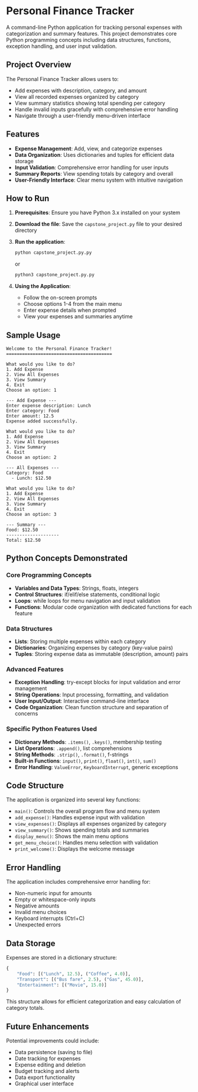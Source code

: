 # Personal Finance Tracker

A command-line Python application for tracking personal expenses with categorization and summary features. This project demonstrates core Python programming concepts including data structures, functions, exception handling, and user input validation.

## Project Overview

The Personal Finance Tracker allows users to:
- Add expenses with description, category, and amount
- View all recorded expenses organized by category
- View summary statistics showing total spending per category
- Handle invalid inputs gracefully with comprehensive error handling
- Navigate through a user-friendly menu-driven interface

## Features

- **Expense Management**: Add, view, and categorize expenses
- **Data Organization**: Uses dictionaries and tuples for efficient data storage
- **Input Validation**: Comprehensive error handling for user inputs
- **Summary Reports**: View spending totals by category and overall
- **User-Friendly Interface**: Clear menu system with intuitive navigation

## How to Run

1. **Prerequisites**: Ensure you have Python 3.x installed on your system

2. **Download the file**: Save the `capstone_project.py` file to your desired directory

3. **Run the application**:
   ```bash
   python capstone_project.py.py
   ```
   or
   ```bash
   python3 capstone_project.py.py
   ```

4. **Using the Application**:
   - Follow the on-screen prompts
   - Choose options 1-4 from the main menu
   - Enter expense details when prompted
   - View your expenses and summaries anytime

## Sample Usage

```
Welcome to the Personal Finance Tracker!
========================================

What would you like to do?
1. Add Expense
2. View All Expenses
3. View Summary
4. Exit
Choose an option: 1

--- Add Expense ---
Enter expense description: Lunch
Enter category: Food
Enter amount: 12.5
Expense added successfully.

What would you like to do?
1. Add Expense
2. View All Expenses
3. View Summary
4. Exit
Choose an option: 2

--- All Expenses ---
Category: Food
  - Lunch: $12.50

What would you like to do?
1. Add Expense
2. View All Expenses
3. View Summary
4. Exit
Choose an option: 3

--- Summary ---
Food: $12.50
--------------------
Total: $12.50
```

## Python Concepts Demonstrated

### Core Programming Concepts
- **Variables and Data Types**: Strings, floats, integers
- **Control Structures**: if/elif/else statements, conditional logic
- **Loops**: while loops for menu navigation and input validation
- **Functions**: Modular code organization with dedicated functions for each feature

### Data Structures
- **Lists**: Storing multiple expenses within each category
- **Dictionaries**: Organizing expenses by category (key-value pairs)
- **Tuples**: Storing expense data as immutable (description, amount) pairs

### Advanced Features
- **Exception Handling**: try-except blocks for input validation and error management
- **String Operations**: Input processing, formatting, and validation
- **User Input/Output**: Interactive command-line interface
- **Code Organization**: Clean function structure and separation of concerns

### Specific Python Features Used
- **Dictionary Methods**: `.items()`, `.keys()`, membership testing
- **List Operations**: `.append()`, list comprehensions
- **String Methods**: `.strip()`, `.format()`, f-strings
- **Built-in Functions**: `input()`, `print()`, `float()`, `int()`, `sum()`
- **Error Handling**: `ValueError`, `KeyboardInterrupt`, generic exceptions

## Code Structure

The application is organized into several key functions:

- `main()`: Controls the overall program flow and menu system
- `add_expense()`: Handles expense input with validation
- `view_expenses()`: Displays all expenses organized by category
- `view_summary()`: Shows spending totals and summaries
- `display_menu()`: Shows the main menu options
- `get_menu_choice()`: Handles menu selection with validation
- `print_welcome()`: Displays the welcome message

## Error Handling

The application includes comprehensive error handling for:
- Non-numeric input for amounts
- Empty or whitespace-only inputs
- Negative amounts
- Invalid menu choices
- Keyboard interrupts (Ctrl+C)
- Unexpected errors

## Data Storage

Expenses are stored in a dictionary structure:
```python
{
    "Food": [("Lunch", 12.5), ("Coffee", 4.0)],
    "Transport": [("Bus fare", 2.5), ("Gas", 45.0)],
    "Entertainment": [("Movie", 15.0)]
}
```

This structure allows for efficient categorization and easy calculation of category totals.

## Future Enhancements

Potential improvements could include:
- Data persistence (saving to file)
- Date tracking for expenses
- Expense editing and deletion
- Budget tracking and alerts
- Data export functionality
- Graphical user interface 